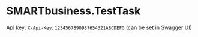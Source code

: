 # SMARTbusiness.TestTask

Api key: `X-Api-Key`: `1234567890987654321ABCDEFG` (can be set in Swagger UI)
